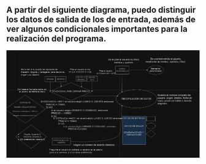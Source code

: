 ## A partir del siguiente diagrama, puedo distinguir los datos de salida de los de entrada, además de ver algunos condicionales importantes para la realización del programa.
![ANÁLISIS RESERVAS(ctrl+click para abrir)](<Captura de pantalla 2024-08-30 221120.png>)